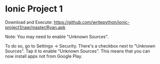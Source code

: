 Ionic Project 1
=====================

Download and Execute: https://github.com/writepython/ionic-project1/raw/master/Ryan.apk

Note: You may need to enable "Unknown Sources".

To do so, go to Settings -> Security. There's a checkbox next to "Unknown Sources".
Tap it to enable "Unknown Sources". This means that you can now install apps not from Google Play.